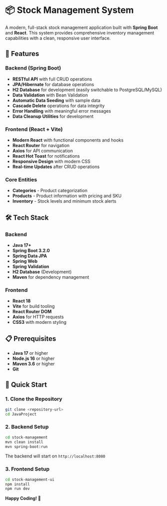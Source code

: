 # 📦 Stock Management System

A modern, full-stack stock management application built with **Spring Boot** and **React**. This system provides comprehensive inventory management capabilities with a clean, responsive user interface.

## 🚀 Features

### Backend (Spring Boot)
- **RESTful API** with full CRUD operations
- **JPA/Hibernate** for database operations
- **H2 Database** for development (easily switchable to PostgreSQL/MySQL)
- **Data Validation** with Bean Validation
- **Automatic Data Seeding** with sample data
- **Cascade Delete** operations for data integrity
- **Error Handling** with meaningful error messages
- **Data Cleanup Utilities** for development

### Frontend (React + Vite)
- **Modern React** with functional components and hooks
- **React Router** for navigation
- **Axios** for API communication
- **React Hot Toast** for notifications
- **Responsive Design** with modern CSS
- **Real-time Updates** after CRUD operations

### Core Entities
- **Categories** - Product categorization
- **Products** - Product information with pricing and SKU
- **Inventory** - Stock levels and minimum stock alerts

## 🛠️ Tech Stack

### Backend
- **Java 17+**
- **Spring Boot 3.2.0**
- **Spring Data JPA**
- **Spring Web**
- **Spring Validation**
- **H2 Database** (Development)
- **Maven** for dependency management

### Frontend
- **React 18**
- **Vite** for build tooling
- **React Router DOM**
- **Axios** for HTTP requests
- **CSS3** with modern styling

## 📋 Prerequisites

- **Java 17** or higher
- **Node.js 16** or higher
- **Maven 3.6** or higher
- **Git**

## 🚀 Quick Start

### 1. Clone the Repository
```bash
git clone <repository-url>
cd JavaProject
```

### 2. Backend Setup
```bash
cd stock-management
mvn clean install
mvn spring-boot:run
```
The backend will start on `http://localhost:8080`

### 3. Frontend Setup
```bash
cd stock-management-ui
npm install
npm run dev
```

**Happy Coding! 🚀**
